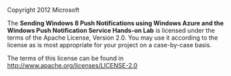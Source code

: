 Copyright 2012 Microsoft

The **Sending Windows 8 Push Notifications using Windows Azure and the Windows Push Notification Service Hands-on Lab** is licensed under the terms of the Apache License, Version 2.0.
You may use it according to the license as is most appropriate for your project on a case-by-case basis.

The terms of this license can be found in http://www.apache.org/licenses/LICENSE-2.0
